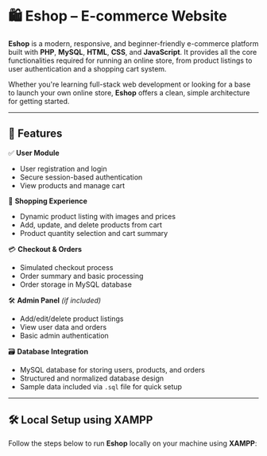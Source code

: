 # 🛍️ Eshop – E-commerce Website

**Eshop** is a modern, responsive, and beginner-friendly e-commerce platform built with **PHP**, **MySQL**, **HTML**, **CSS**, and **JavaScript**. It provides all the core functionalities required for running an online store, from product listings to user authentication and a shopping cart system.

Whether you're learning full-stack web development or looking for a base to launch your own online store, **Eshop** offers a clean, simple architecture for getting started.

---

## 🚀 Features

✅ **User Module**  
- User registration and login  
- Secure session-based authentication  
- View products and manage cart  

🛒 **Shopping Experience**  
- Dynamic product listing with images and prices  
- Add, update, and delete products from cart  
- Product quantity selection and cart summary  

💳 **Checkout & Orders**  
- Simulated checkout process  
- Order summary and basic processing  
- Order storage in MySQL database  

🛠️ **Admin Panel** *(if included)*  
- Add/edit/delete product listings  
- View user data and orders  
- Basic admin authentication  

🗃️ **Database Integration**  
- MySQL database for storing users, products, and orders  
- Structured and normalized database design  
- Sample data included via `.sql` file for quick setup  

---

## 🛠️ Local Setup using XAMPP

Follow the steps below to run **Eshop** locally on your machine using **XAMPP**:




